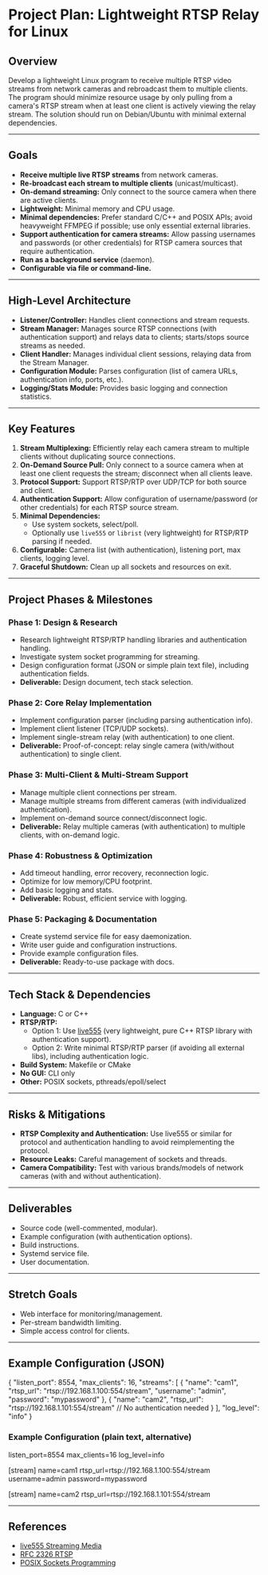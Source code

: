 # Project Plan: Lightweight RTSP Relay for Linux

## Overview

Develop a lightweight Linux program to receive multiple RTSP video streams from network cameras and rebroadcast them to multiple clients. The program should minimize resource usage by only pulling from a camera's RTSP stream when at least one client is actively viewing the relay stream. The solution should run on Debian/Ubuntu with minimal external dependencies.

---

## Goals

- **Receive multiple live RTSP streams** from network cameras.
- **Re-broadcast each stream to multiple clients** (unicast/multicast).
- **On-demand streaming:** Only connect to the source camera when there are active clients.
- **Lightweight:** Minimal memory and CPU usage.
- **Minimal dependencies:** Prefer standard C/C++ and POSIX APIs; avoid heavyweight FFMPEG if possible; use only essential external libraries.
- **Support authentication for camera streams:** Allow passing usernames and passwords (or other credentials) for RTSP camera sources that require authentication.
- **Run as a background service** (daemon).
- **Configurable via file or command-line.**

---

## High-Level Architecture

- **Listener/Controller:** Handles client connections and stream requests.
- **Stream Manager:** Manages source RTSP connections (with authentication support) and relays data to clients; starts/stops source streams as needed.
- **Client Handler:** Manages individual client sessions, relaying data from the Stream Manager.
- **Configuration Module:** Parses configuration (list of camera URLs, authentication info, ports, etc.).
- **Logging/Stats Module:** Provides basic logging and connection statistics.

---

## Key Features

1. **Stream Multiplexing:** Efficiently relay each camera stream to multiple clients without duplicating source connections.
2. **On-Demand Source Pull:** Only connect to a source camera when at least one client requests the stream; disconnect when all clients leave.
3. **Protocol Support:** Support RTSP/RTP over UDP/TCP for both source and client.
4. **Authentication Support:** Allow configuration of username/password (or other credentials) for each RTSP source stream.
5. **Minimal Dependencies:** 
    - Use system sockets, select/poll.
    - Optionally use `live555` or `librist` (very lightweight) for RTSP/RTP parsing if needed.
6. **Configurable:** Camera list (with authentication), listening port, max clients, logging level.
7. **Graceful Shutdown:** Clean up all sockets and resources on exit.

---

## Project Phases & Milestones

### Phase 1: Design & Research
- Research lightweight RTSP/RTP handling libraries and authentication handling.
- Investigate system socket programming for streaming.
- Design configuration format (JSON or simple plain text file), including authentication fields.
- **Deliverable:** Design document, tech stack selection.

### Phase 2: Core Relay Implementation
- Implement configuration parser (including parsing authentication info).
- Implement client listener (TCP/UDP sockets).
- Implement single-stream relay (with authentication) to one client.
- **Deliverable:** Proof-of-concept: relay single camera (with/without authentication) to single client.

### Phase 3: Multi-Client & Multi-Stream Support
- Manage multiple client connections per stream.
- Manage multiple streams from different cameras (with individualized authentication).
- Implement on-demand source connect/disconnect logic.
- **Deliverable:** Relay multiple cameras (with authentication) to multiple clients, with on-demand logic.

### Phase 4: Robustness & Optimization
- Add timeout handling, error recovery, reconnection logic.
- Optimize for low memory/CPU footprint.
- Add basic logging and stats.
- **Deliverable:** Robust, efficient service with logging.

### Phase 5: Packaging & Documentation
- Create systemd service file for easy daemonization.
- Write user guide and configuration instructions.
- Provide example configuration files.
- **Deliverable:** Ready-to-use package with docs.

---

## Tech Stack & Dependencies

- **Language:** C or C++
- **RTSP/RTP:** 
    - Option 1: Use [live555](http://www.live555.com/liveMedia/) (very lightweight, pure C++ RTSP library with authentication support).
    - Option 2: Write minimal RTSP/RTP parser (if avoiding all external libs), including authentication logic.
- **Build System:** Makefile or CMake
- **No GUI:** CLI only
- **Other:** POSIX sockets, pthreads/epoll/select

---

## Risks & Mitigations

- **RTSP Complexity and Authentication:** Use live555 or similar for protocol and authentication handling to avoid reimplementing the protocol.
- **Resource Leaks:** Careful management of sockets and threads.
- **Camera Compatibility:** Test with various brands/models of network cameras (with and without authentication).

---

## Deliverables

- Source code (well-commented, modular).
- Example configuration (with authentication options).
- Build instructions.
- Systemd service file.
- User documentation.

---

## Stretch Goals

- Web interface for monitoring/management.
- Per-stream bandwidth limiting.
- Simple access control for clients.

---

## Example Configuration (JSON)

{
  "listen_port": 8554,
  "max_clients": 16,
  "streams": [
    {
      "name": "cam1",
      "rtsp_url": "rtsp://192.168.1.100:554/stream",
      "username": "admin",
      "password": "mypassword"
    },
    {
      "name": "cam2",
      "rtsp_url": "rtsp://192.168.1.101:554/stream"
      // No authentication needed
    }
  ],
  "log_level": "info"
}

### Example Configuration (plain text, alternative)

listen_port=8554
max_clients=16
log_level=info

[stream]
name=cam1
rtsp_url=rtsp://192.168.1.100:554/stream
username=admin
password=mypassword

[stream]
name=cam2
rtsp_url=rtsp://192.168.1.101:554/stream

---

## References

- [live555 Streaming Media](http://www.live555.com/liveMedia/)
- [RFC 2326 RTSP](https://datatracker.ietf.org/doc/html/rfc2326)
- [POSIX Sockets Programming](https://beej.us/guide/bgnet/)